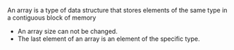 
An array is a type of data structure that stores elements of the same type in a contiguous block of memory
- An array size can not be changed.
- The last element of an array is an element of the specific type.
